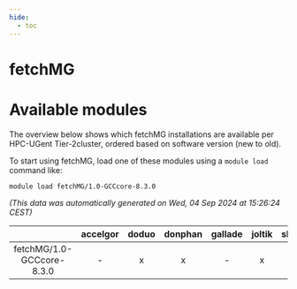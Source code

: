 ```yaml
---
hide:
  - toc
---
```


fetchMG
=======

# Available modules


The overview below shows which fetchMG installations are available per HPC-UGent Tier-2cluster, ordered based on software version (new to old).

To start using fetchMG, load one of these modules using a `module load` command like:

```shell
module load fetchMG/1.0-GCCcore-8.3.0
```

*(This data was automatically generated on Wed, 04 Sep 2024 at 15:26:24 CEST)*  

| |accelgor|doduo|donphan|gallade|joltik|shinx|skitty|
| :---: | :---: | :---: | :---: | :---: | :---: | :---: | :---: |
|fetchMG/1.0-GCCcore-8.3.0|-|x|x|-|x|-|x|
